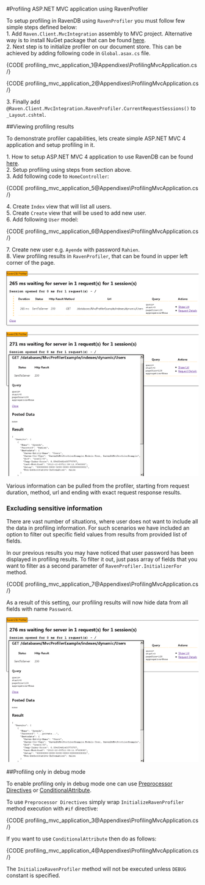 ﻿#Profiling ASP.NET MVC application using RavenProfiler

To setup profiling in RavenDB using `RavenProfiler` you must follow few simple steps defined below:   
1\.	Add `Raven.Client.MvcIntegration` assembly to MVC project. Alternative way is to install NuGet package that can be found [here](http://nuget.org/packages/RavenDB.Client.MvcIntegration).   
2\.	Next step is to initialize profiler on our document store. This can be achieved by adding following code in `Global.asax.cs` file.   

{CODE profiling_mvc_application_1@Appendixes\ProfilingMvcApplication.cs /}

{CODE profiling_mvc_application_2@Appendixes\ProfilingMvcApplication.cs /}

3\.	Finally add `@Raven.Client.MvcIntegration.RavenProfiler.CurrentRequestSessions()` to `_Layout.cshtml`.   

##Viewing profiling results

To demonstrate profiler capabilities, lets create simple ASP.NET MVC 4 application and setup profiling in it.

1\.	How to setup ASP.NET MVC 4 application to use RavenDB can be found [here](../samples/mvc/createaspnetmvc4project?version=2.0).   
2\.	Setup profiling using steps from section above.   
3\.	Add following code to `HomeController`:   

{CODE profiling_mvc_application_5@Appendixes\ProfilingMvcApplication.cs /}

4\. Create `Index` view that will list all users.   
5\. Create `Create` view that will be used to add new user.   
6\. Add following `User` model:   

{CODE profiling_mvc_application_6@Appendixes\ProfilingMvcApplication.cs /}

7\. Create new user e.g. `Ayende` with password `Rahien`.  
8\. View profiling results in `RavenProfiler`, that can be found in upper left corner of the page.   

![Figure 1: `RavenProfiler` window](Images/profiling_mvc_application_1.PNG)

![Figure 2 Request Details in `RavenProfiler`](Images/profiling_mvc_application_3.PNG)

Various information can be pulled from the profiler, starting from request duration, method, url and ending with exact request response results.

### Excluding sensitive information

There are vast number of situations, where user does not want to include all the data in profiling information. For such scenarios we have included an option to filter out specific field values from results from provided list of fields.

In our previous results you may have noticed that user password has been displayed in profiling results. To filter it out, just pass array of fields that you want to filter as a second parameter of `RavenProfiler.InitializerFor` method.

{CODE profiling_mvc_application_7@Appendixes\ProfilingMvcApplication.cs /}

As a result of this setting, our profiling results will now hide data from all fields with name `Password`.

![Figure 3: Request Details in `RavenProfiler` with filter out `Password`](Images/profiling_mvc_application_2.PNG)

##Profiling only in debug mode

To enable profiling only in debug mode one can use [Preprocessor Directives](http://msdn.microsoft.com/en-us/library/ed8yd1ha.aspx) or [ConditionalAttribute](http://msdn.microsoft.com/en-us/library/system.diagnostics.conditionalattribute.aspx).

To use `Preprocessor Directives` simply wrap `InitializeRavenProfiler` method execution with `#if` directive:

{CODE profiling_mvc_application_3@Appendixes\ProfilingMvcApplication.cs /}

If you want to use `ConditionalAttribute` then do as follows:

{CODE profiling_mvc_application_4@Appendixes\ProfilingMvcApplication.cs /}

The `InitializeRavenProfiler` method will not be executed unless `DEBUG` constant is specified.
